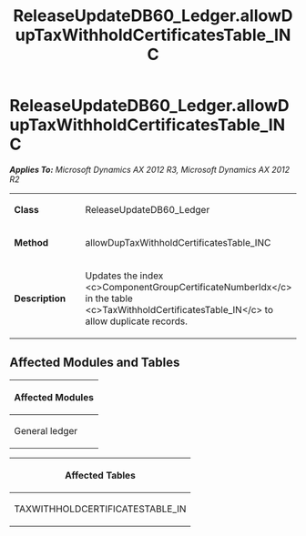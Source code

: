 ﻿---
title: ReleaseUpdateDB60_Ledger.allowDupTaxWithholdCertificatesTable_INC
TOCTitle: ReleaseUpdateDB60_Ledger.allowDupTaxWithholdCertificatesTable_INC
ms:assetid: d49b0378-59e4-063f-6934-777f1f9c21c5
ms:mtpsurl: https://msdn.microsoft.com/en-us/library/JJ687025(v=AX.60)
ms:contentKeyID: 49711473
ms.date: 05/18/2015
mtps_version: v=AX.60
---

# ReleaseUpdateDB60\_Ledger.allowDupTaxWithholdCertificatesTable\_INC 


_**Applies To:** Microsoft Dynamics AX 2012 R3, Microsoft Dynamics AX 2012 R2_

<table>
<colgroup>
<col style="width: 50%" />
<col style="width: 50%" />
</colgroup>
<tbody>
<tr class="odd">
<td><p><strong>Class</strong></p></td>
<td><p>ReleaseUpdateDB60_Ledger</p></td>
</tr>
<tr class="even">
<td><p><strong>Method</strong></p></td>
<td><p>allowDupTaxWithholdCertificatesTable_INC</p></td>
</tr>
<tr class="odd">
<td><p><strong>Description</strong></p></td>
<td><p>Updates the index &lt;c&gt;ComponentGroupCertificateNumberIdx&lt;/c&gt; in the table &lt;c&gt;TaxWithholdCertificatesTable_IN&lt;/c&gt; to allow duplicate records.</p></td>
</tr>
</tbody>
</table>


## Affected Modules and Tables

<table>
<colgroup>
<col style="width: 100%" />
</colgroup>
<thead>
<tr class="header">
<th><p>Affected Modules</p></th>
</tr>
</thead>
<tbody>
<tr class="odd">
<td><p>General ledger</p></td>
</tr>
</tbody>
</table>


<table>
<colgroup>
<col style="width: 100%" />
</colgroup>
<thead>
<tr class="header">
<th><p>Affected Tables</p></th>
</tr>
</thead>
<tbody>
<tr class="odd">
<td><p>TAXWITHHOLDCERTIFICATESTABLE_IN</p></td>
</tr>
</tbody>
</table>

  


